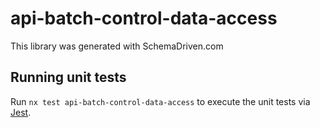 
# api-batch-control-data-access

This library was generated with SchemaDriven.com

## Running unit tests

Run `nx test api-batch-control-data-access` to execute the unit tests via [Jest](https://jestjs.io).


